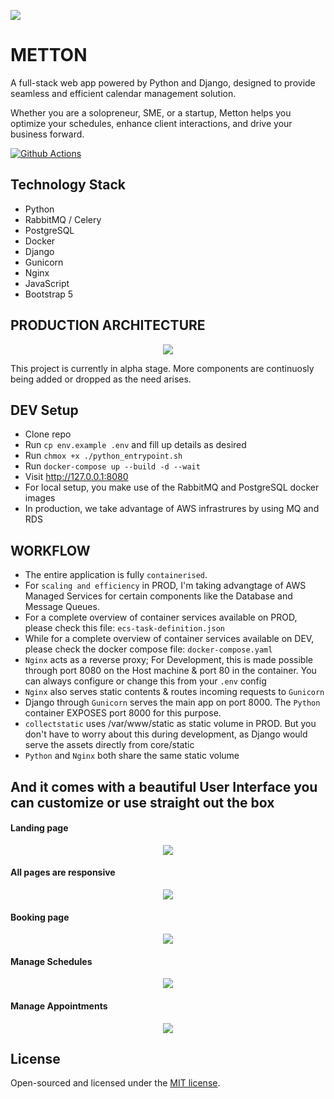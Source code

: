 <p align="left"><img src="core/static/images/logo.png"></p>

# METTON

A full-stack web app powered by Python and Django, designed to provide seamless and efficient calendar management solution. 

Whether you are a solopreneur, SME, or a startup, Metton helps you optimize your schedules, enhance client interactions, and drive your business forward.

[![Github Actions](https://github.com/Monamoxie/metton-python-utility-scheduler/actions/workflows/metton.yml/badge.svg)](https://github.com/Monamoxie/metton-python-utility-scheduler/actions/workflows/metton.yml)

</p>

## Technology Stack

- Python
- RabbitMQ / Celery
- PostgreSQL
- Docker
- Django
- Gunicorn
- Nginx
- JavaScript
- Bootstrap 5

## PRODUCTION ARCHITECTURE
<p align="center"><img src="core/static/images/snapshots/metton-arch.webp"></p>

This project is currently in alpha stage. More components are continuosly being added or dropped as the need arises.

## DEV Setup

- Clone repo
- Run `cp env.example .env` and fill up details as desired
- Run `chmox +x ./python_entrypoint.sh`
- Run `docker-compose up --build -d --wait`
- Visit http://127.0.0.1:8080
- For local setup, you make use of the RabbitMQ and PostgreSQL docker images
- In production, we take advantage of AWS infrastrures by using MQ and RDS

## WORKFLOW
- The entire application is fully `containerised`. 
- For `scaling and efficiency` in PROD, I'm taking advangtage of AWS Managed Services for certain components like the Database and Message Queues. 
- For a complete overview of container services available on PROD, please check this file: `ecs-task-definition.json`
- While for a complete overview of container services available on DEV, please check the docker compose file: `docker-compose.yaml`
- `Nginx` acts as a reverse proxy; For Development, this is made possible through port 8080 on the Host machine & port 80 in the container. You can always configure or change this from your `.env` config
- `Nginx` also serves static contents & routes incoming requests to `Gunicorn`
- Django through `Gunicorn` serves the main app on port 8000. The `Python` container EXPOSES port 8000 for this purpose.
- `collectstatic` uses /var/www/static as static volume in PROD. But you don't have to worry about this during development, as Django would serve the assets directly from core/static
- `Python` and `Nginx` both share the same static volume
  <br>


## And it comes with a beautiful User Interface you can customize or use straight out the box

#### Landing page

<p align="center"><img src="core/static/images/snapshots/home.png"></p>

#### All pages are responsive

<p align="center"><img src="core/static/images/snapshots/home-mobile-view.png"></p>

#### Booking page

<p align="center"><img src="core/static/images/snapshots/booking-page.png"></p>

#### Manage Schedules

<p align="center"><img src="core/static/images/snapshots/manage-schedules.png"></p>

#### Manage Appointments

<p align="center"><img src="core/static/images/snapshots/upcoming-appointments.png"></p>

## License

Open-sourced and licensed under the [MIT license](https://opensource.org/licenses/MIT).
